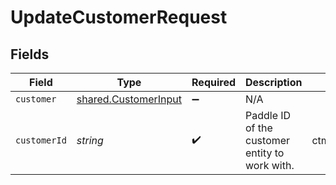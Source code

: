 # UpdateCustomerRequest


## Fields

| Field                                                               | Type                                                                | Required                                                            | Description                                                         | Example                                                             |
| ------------------------------------------------------------------- | ------------------------------------------------------------------- | ------------------------------------------------------------------- | ------------------------------------------------------------------- | ------------------------------------------------------------------- |
| `customer`                                                          | [shared.CustomerInput](../../../sdk/models/shared/customerinput.md) | :heavy_minus_sign:                                                  | N/A                                                                 |                                                                     |
| `customerId`                                                        | *string*                                                            | :heavy_check_mark:                                                  | Paddle ID of the customer entity to work with.                      | ctm_01gw1xk43eqy2rrf0cs93zvm6t                                      |